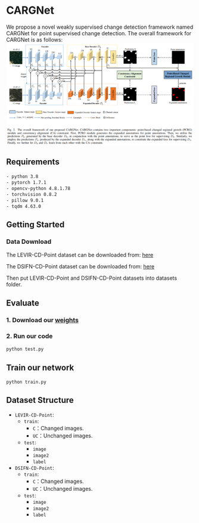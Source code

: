 # CARGNet
We propose a novel weakly supervised change detection framework named CARGNet for point supervised change detection. The overall framework for CARGNet is as follows:
![markdown](./images/framework.jpg)
## Requirements
```
- python 3.8
- pytorch 1.7.1
- opencv-python 4.8.1.78
- torchvision 0.8.2
- pillow 9.0.1
- tqdm 4.63.0
```
## Getting Started
### Data Download
The LEVIR-CD-Point dataset can be downloaded from: [here](https://pan.baidu.com/s/1bV1TCNxbloJveqh1eG3a7w?pwd=dskl) 

The DSIFN-CD-Point dataset can be downloaded from: [here](https://pan.baidu.com/s/12wkHXxStmlrgcNk3yMdqyA?pwd=dlst) 

Then put LEVIR-CD-Point and DSIFN-CD-Point datasets into datasets folder.
## Evaluate
### 1. Download our [weights](https://pan.baidu.com/s/1RkEPaV-hGVjVn0eSQ3Dbqw?pwd=xthc)
### 2. Run our code
```
python test.py
```
## Train our network 
```
python train.py
```
## Dataset Structure
* `LEVIR-CD-Point`:
    * `train`:
      * `C`：Changed images.
      * `UC`：Unchanged images.
    * `test`:
      * `image`
      * `image2`
      * `label`
* `DSIFN-CD-Point`:
    * `train`:
      * `C`：Changed images.
      * `UC`：Unchanged images.
    * `test`:
      * `image`
      * `image2`
      * `label`
